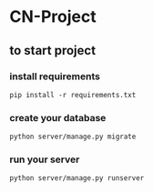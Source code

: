 # CN-Project

## to start project

### install requirements

```angular2html
pip install -r requirements.txt
```

### create your database

```angular2html
python server/manage.py migrate
```

### run your server

```angular2html
python server/manage.py runserver
```